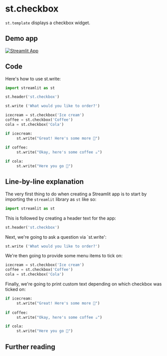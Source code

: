 # st.checkbox

`st.template` displays a checkbox widget.

## Demo app

[![Streamlit App](https://static.streamlit.io/badges/streamlit_badge_black_white.svg)](https://share.streamlit.io/dataprofessor/st.checkbox/)

## Code
Here's how to use st.write:
```python
import streamlit as st

st.header('st.checkbox')

st.write ('What would you like to order?')

icecream = st.checkbox('Ice cream')
coffee = st.checkbox('Coffee')
cola = st.checkbox('Cola')

if icecream:
     st.write("Great! Here's some more 🍦")
    
if coffee: 
     st.write("Okay, here's some coffee ☕")

if cola:
     st.write("Here you go 🥤")
```

## Line-by-line explanation
The very first thing to do when creating a Streamlit app is to start by importing the `streamlit` library as `st` like so:
```python
import streamlit as st
```

This is followed by creating a header text for the app:
```python
st.header('st.checkbox')
```

Next, we're going to ask a question via `st.write':
```python
st.write ('What would you like to order?')
```

We're then going to provide some menu items to tick on:
```python
icecream = st.checkbox('Ice cream')
coffee = st.checkbox('Coffee')
cola = st.checkbox('Cola')
```

Finally, we're going to print custom text depending on which checkbox was ticked on:
```python
if icecream:
     st.write("Great! Here's some more 🍦")
    
if coffee: 
     st.write("Okay, here's some coffee ☕")

if cola:
     st.write("Here you go 🥤")
```  

## Further reading

